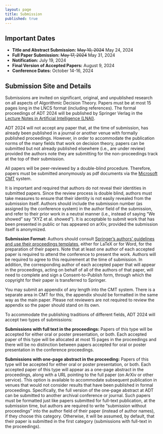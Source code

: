 ```yaml
---
layout: page
title: Submission
published: true
---
```


## Important Dates
* **Title and Abstract Submission:** ~~May 10, 2024~~ May 24, 2024
* **Full Paper Submission:** ~~May 17, 2024~~ May 31, 2024
* **Notification:** July 19, 2024
* **Final Version of Accepted Papers:** August 9, 2024
* **Conference Dates:** October 14-16, 2024

## Submission Site and Details
Submissions are invited on significant, original, and unpublished research on all aspects of Algorithmic Decision Theory. Papers must be at most 15 pages long in the LNCS format (including references). The formal proceedings of ADT 2024 will be published by Springer Verlag in the [Lecture Notes in Artificial Intelligence (LNAI)](http://www.springer.com/lncs).

ADT 2024 will not accept any paper that, at the time of submission, has already been published in a journal or another venue with formally published proceedings. However, in order to accommodate the publication norms of the many fields that work on decision theory, papers can be submitted but not already published elsewhere (i.e., are under review) provided the authors note they are submitting for the non-proceedings track at the top of their submission. 

All papers will be peer-reviewed by a double-blind procedure. Therefore, papers must be submitted anonymously as pdf documents via the [Microsoft CMT](https://cmt3.research.microsoft.com/ADT2024) system.

It is important and required that authors do not reveal their identities in submitted papers. Since the review process is double blind, authors must take measures to ensure that their identity is not easily revealed from the submission itself. Authors should include the submission number (as assigned by the conference system) in the author field of the submission, and refer to their prior work in a neutral manner (i.e., instead of saying “We showed” say “XYZ et al. showed”). It is acceptable to submit work that has been presented in public or has appeared on arXiv, provided the submission itself is anonymized.

**Submission Format:** Authors should consult [Springer’s authors’ guidelines and use their proceedings templates](https://www.springer.com/gp/computer-science/lncs/conference-proceedings-guidelines), either for LaTeX or for Word, for the preparation of their papers. Note that at least one author of each accepted paper is required to attend the conference to present the work. Authors will be required to agree to this requirement at the time of submission. In addition, the corresponding author of each accepted paper that will appear in the proceedings, acting on behalf of all of the authors of that paper, will need to complete and sign a Consent-to-Publish form, through which the copyright for their paper is transferred to Springer.

You may submit an appendix of any length into the CMT system. There is a separate area in CMT for this, the appendix should be formatted in the same way as the main paper. Please not reviewers are not required to review the appendix so the paper should stand on its own. 

To accommodate the publishing traditions of different fields, ADT 2024 will accept two types of submissions:

**Submissions with full text in the proceedings:** Papers of this type will be accepted for either oral or poster presentation, or both. Each accepted paper of this type will be allocated at most 15 pages in the proceedings and there will be no distinction between papers accepted for oral or poster presentation in the conference proceedings.

**Submissions with one-page abstract in the proceeding:** Papers of this type will be accepted for either oral or poster presentation, or both. Each accepted paper of this type will appear as a one-page abstract in the proceedings, along with a URL pointing to the full paper (on ArXiv or other service). This option is available to accommodate subsequent publication in venues that would not consider results that have been published in formal proceedings. Specifically, the full version of the one-page abstract at ADT can be submitted to another archival conference or journal. Such papers must be formatted just like papers submitted for full-text publication, at the submission time, but authors are required to write “submission without proceedings” into the author field of their paper (instead of author names), if they choose this category. Otherwise, it will be assumed, by default, that their paper is submitted in the first category (submissions with full-text in the proceedings).

